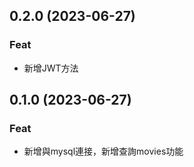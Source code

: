 ## 0.2.0 (2023-06-27)

### Feat

- 新增JWT方法

## 0.1.0 (2023-06-27)

### Feat

- 新增與mysql連接，新增查詢movies功能
